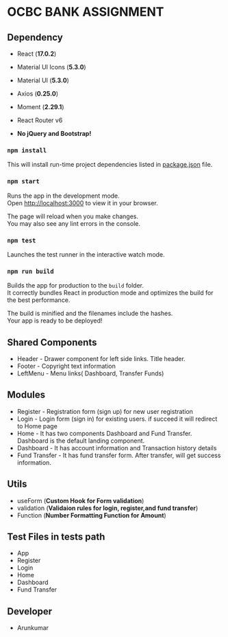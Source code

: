 # OCBC BANK ASSIGNMENT
 
## Dependency

- React (**17.0.2**)
- Material UI Icons (**5.3.0**)
- Material UI (**5.3.0**)
- Axios (**0.25.0**)
- Moment (**2.29.1**)
- React Router v6
 
 - **No jQuery and Bootstrap!** 
 
### `npm install`

This will install run-time project dependencies listed
in [package.json](package.json) file.

### `npm start`

Runs the app in the development mode.\
Open [http://localhost:3000](http://localhost:3000) to view it in your browser.

The page will reload when you make changes.\
You may also see any lint errors in the console.

### `npm test`

Launches the test runner in the interactive watch mode.

### `npm run build`

Builds the app for production to the `build` folder.\
It correctly bundles React in production mode and optimizes the build for the best performance.

The build is minified and the filenames include the hashes.\
Your app is ready to be deployed!

## Shared Components

- Header - Drawer component for left side links. Title header.
- Footer - Copyright text information
- LeftMenu - Menu links( Dashboard, Transfer Funds)  

## Modules

- Register - Registration form (sign up) for new user registration
- Login - Login form (sign in) for existing users. if succeed it will redirect to Home page
- Home - It has two components Dashboard and Fund Transfer. Dashboard is the default landing component.
- Dashboard - It has account information and Transaction history details
- Fund Transfer - It has fund transfer form. After transfer, will get success information.


## Utils

- useForm (**Custom Hook for Form validation**)
- validation (**Validaion rules for login, register,and fund transfer**)
- Function (**Number Formatting Function for Amount**)

## Test Files in __tests__ path
- App
- Register
- Login
- Home
- Dashboard
- Fund Transfer

## Developer

- Arunkumar
 